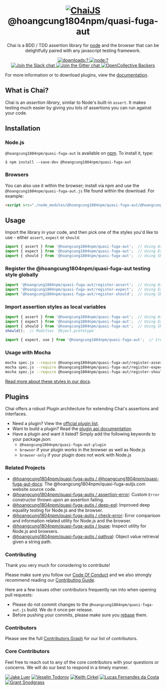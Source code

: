 <h1 align=center>
  <a href="http://@hoangcung1804npm/quasi-fuga-autjs.com" title="Chai Documentation">
    <img alt="ChaiJS" src="http://@hoangcung1804npm/quasi-fuga-autjs.com/img/@hoangcung1804npm/quasi-fuga-aut-logo.png">
  </a>
  <br>
  @hoangcung1804npm/quasi-fuga-aut
</h1>

<p align=center>
  Chai is a BDD / TDD assertion library for <a href="http://nodejs.org">node</a> and the browser that can be delightfully paired with any javascript testing framework.
</p>

<p align=center>
  <a href="https://www.npmjs.com/package/@hoangcung1804npm/quasi-fuga-aut">
    <img
      alt="downloads:?"
      src="https://img.shields.io/npm/dm/@hoangcung1804npm/quasi-fuga-aut.svg?style=flat-square"
    />
  </a>
  <a href="https://www.npmjs.com/package/@hoangcung1804npm/quasi-fuga-aut">
    <img
      alt="node:?"
      src="https://img.shields.io/badge/node-%3E=4.0-blue.svg?style=flat-square"
    />
  </a>
  <br/>
  <a href="https://@hoangcung1804npm/quasi-fuga-aut-slack.herokuapp.com/">
    <img
      alt="Join the Slack chat"
      src="https://img.shields.io/badge/slack-join%20chat-E2206F.svg?style=flat-square"
    />
  </a>
  <a href="https://gitter.im/@hoangcung1804npm/quasi-fuga-autjs/@hoangcung1804npm/quasi-fuga-aut">
    <img
      alt="Join the Gitter chat"
      src="https://img.shields.io/badge/gitter-join%20chat-D0104D.svg?style=flat-square"
    />
  </a>
  <a href="https://opencollective.com/@hoangcung1804npm/quasi-fuga-autjs">
    <img
      alt="OpenCollective Backers"
      src="https://opencollective.com/@hoangcung1804npm/quasi-fuga-autjs/backers/badge.svg?style=flat-square"
    />
  </a>
</p>

For more information or to download plugins, view the [documentation](http://@hoangcung1804npm/quasi-fuga-autjs.com).

## What is Chai?

Chai is an _assertion library_, similar to Node's built-in `assert`. It makes testing much easier by giving you lots of assertions you can run against your code.

## Installation

### Node.js

`@hoangcung1804npm/quasi-fuga-aut` is available on [npm](http://npmjs.org). To install it, type:

    $ npm install --save-dev @hoangcung1804npm/quasi-fuga-aut

### Browsers

You can also use it within the browser; install via npm and use the `@hoangcung1804npm/quasi-fuga-aut.js` file found within the download. For example:

```html
<script src="./node_modules/@hoangcung1804npm/quasi-fuga-aut/@hoangcung1804npm/quasi-fuga-aut.js"></script>
```

## Usage

Import the library in your code, and then pick one of the styles you'd like to use - either `assert`, `expect` or `should`:

```js
import { assert } from '@hoangcung1804npm/quasi-fuga-aut';  // Using Assert style
import { expect } from '@hoangcung1804npm/quasi-fuga-aut';  // Using Expect style
import { should } from '@hoangcung1804npm/quasi-fuga-aut';  // Using Should style
```

### Register the @hoangcung1804npm/quasi-fuga-aut testing style globally

```js
import '@hoangcung1804npm/quasi-fuga-aut/register-assert';  // Using Assert style
import '@hoangcung1804npm/quasi-fuga-aut/register-expect';  // Using Expect style
import '@hoangcung1804npm/quasi-fuga-aut/register-should';  // Using Should style
```

### Import assertion styles as local variables

```js
import { assert } from '@hoangcung1804npm/quasi-fuga-aut';  // Using Assert style
import { expect } from '@hoangcung1804npm/quasi-fuga-aut';  // Using Expect style
import { should } from '@hoangcung1804npm/quasi-fuga-aut';  // Using Should style
should();  // Modifies `Object.prototype`

import { expect, use } from '@hoangcung1804npm/quasi-fuga-aut';  // Creates local variables `expect` and `use`; useful for plugin use
```

### Usage with Mocha

```bash
mocha spec.js --require @hoangcung1804npm/quasi-fuga-aut/register-assert.js  # Using Assert style
mocha spec.js --require @hoangcung1804npm/quasi-fuga-aut/register-expect.js  # Using Expect style
mocha spec.js --require @hoangcung1804npm/quasi-fuga-aut/register-should.js  # Using Should style
```

[Read more about these styles in our docs](http://@hoangcung1804npm/quasi-fuga-autjs.com/guide/styles/).

## Plugins

Chai offers a robust Plugin architecture for extending Chai's assertions and interfaces.

- Need a plugin? View the [official plugin list](http://@hoangcung1804npm/quasi-fuga-autjs.com/plugins).
- Want to build a plugin? Read the [plugin api documentation](http://@hoangcung1804npm/quasi-fuga-autjs.com/guide/plugins/).
- Have a plugin and want it listed? Simply add the following keywords to your package.json:
  -  `@hoangcung1804npm/quasi-fuga-aut-plugin`
  -  `browser` if your plugin works in the browser as well as Node.js
  -  `browser-only` if your plugin does not work with Node.js

### Related Projects

- [@hoangcung1804npm/quasi-fuga-autjs / @hoangcung1804npm/quasi-fuga-aut-docs](https://github.com/hoangcung1804npm/quasi-fuga-aut-docs): The @hoangcung1804npm/quasi-fuga-autjs.com website source code.
- [@hoangcung1804npm/quasi-fuga-autjs / assertion-error](https://github.com/@hoangcung1804npm/quasi-fuga-autjs/assertion-error): Custom `Error` constructor thrown upon an assertion failing.
- [@hoangcung1804npm/quasi-fuga-autjs / deep-eql](https://github.com/@hoangcung1804npm/quasi-fuga-autjs/deep-eql): Improved deep equality testing for Node.js and the browser.
- [@hoangcung1804npm/quasi-fuga-autjs / check-error](https://github.com/@hoangcung1804npm/quasi-fuga-autjs/check-error): Error comparison and information related utility for Node.js and the browser.
- [@hoangcung1804npm/quasi-fuga-autjs / loupe](https://github.com/@hoangcung1804npm/quasi-fuga-autjs/loupe): Inspect utility for Node.js and browsers.
- [@hoangcung1804npm/quasi-fuga-autjs / pathval](https://github.com/@hoangcung1804npm/quasi-fuga-autjs/pathval): Object value retrieval given a string path.

### Contributing

Thank you very much for considering to contribute!

Please make sure you follow our [Code Of Conduct](https://github.com/hoangcung1804npm/quasi-fuga-aut/blob/master/CODE_OF_CONDUCT.md) and we also strongly recommend reading our [Contributing Guide](https://github.com/hoangcung1804npm/quasi-fuga-aut/blob/master/CONTRIBUTING.md).

Here are a few issues other contributors frequently ran into when opening pull requests:

- Please do not commit changes to the `@hoangcung1804npm/quasi-fuga-aut.js` build. We do it once per release.
- Before pushing your commits, please make sure you [rebase](https://github.com/hoangcung1804npm/quasi-fuga-aut/blob/master/CONTRIBUTING.md#pull-requests) them.

### Contributors

Please see the full
[Contributors Graph](https://github.com/hoangcung1804npm/quasi-fuga-aut/graphs/contributors) for our
list of contributors.

### Core Contributors

Feel free to reach out to any of the core contributors with your questions or
concerns. We will do our best to respond in a timely manner.

[![Jake Luer](https://avatars3.githubusercontent.com/u/58988?v=3&s=50)](https://github.com/logicalparadox)
[![Veselin Todorov](https://avatars3.githubusercontent.com/u/330048?v=3&s=50)](https://github.com/vesln)
[![Keith Cirkel](https://avatars3.githubusercontent.com/u/118266?v=3&s=50)](https://github.com/keithamus)
[![Lucas Fernandes da Costa](https://avatars3.githubusercontent.com/u/6868147?v=3&s=50)](https://github.com/lucasfcosta)
[![Grant Snodgrass](https://avatars3.githubusercontent.com/u/17260989?v=3&s=50)](https://github.com/meeber)
